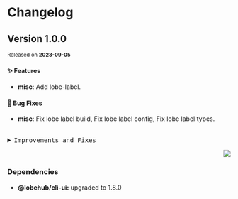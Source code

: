 <a name="readme-top"></a>

# Changelog

## Version 1.0.0

<sup>Released on **2023-09-05**</sup>

#### ✨ Features

- **misc**: Add lobe-label.

#### 🐛 Bug Fixes

- **misc**: Fix lobe label build, Fix lobe label config, Fix lobe label types.

<br/>

<details>
<summary><kbd>Improvements and Fixes</kbd></summary>

#### What's improved

- **misc**: Add lobe-label ([a76c022](https://github.com/lobehub/commit-cli/commit/a76c022))

#### What's fixed

- **misc**: Fix lobe label build ([04d9821](https://github.com/lobehub/commit-cli/commit/04d9821))
- **misc**: Fix lobe label config ([41de04e](https://github.com/lobehub/commit-cli/commit/41de04e))
- **misc**: Fix lobe label types ([a4a6c91](https://github.com/lobehub/commit-cli/commit/a4a6c91))

</details>

<div align="right">

[![](https://img.shields.io/badge/-BACK_TO_TOP-151515?style=flat-square)](#readme-top)

</div>

### Dependencies

- **@lobehub/cli-ui:** upgraded to 1.8.0
